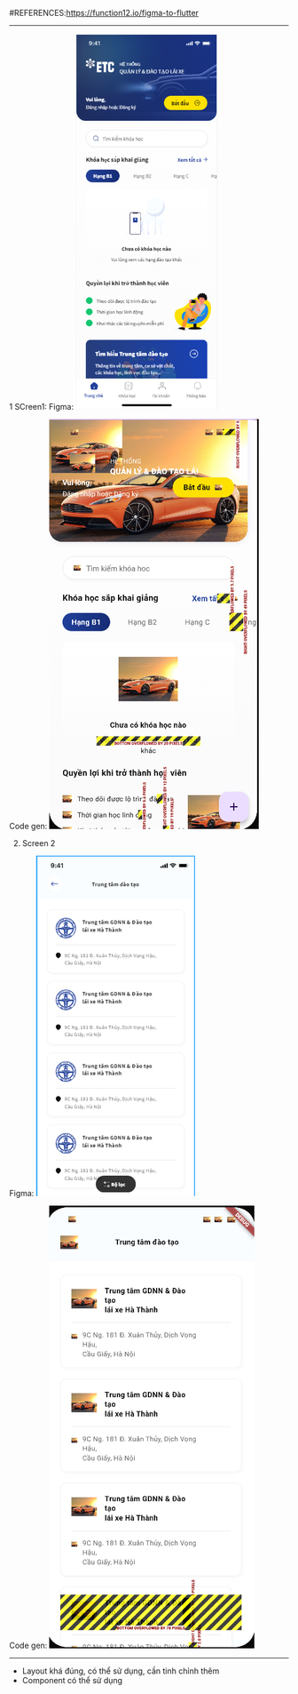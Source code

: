 #REFERENCES:https://function12.io/figma-to-flutter

---

1 SCreen1:
Figma:
![](2024-01-30-13-55-37.png)

Code gen:
![](2024-01-30-13-55-22.png)

2. Screen 2

Figma:
![](2024-01-30-13-59-46.png)

Code gen:
![](2024-01-30-13-59-36.png)

---

- Layout khá đúng, có thể sử dụng, cần tinh chỉnh thêm
- Component có thể sử dụng
